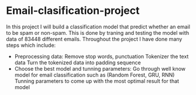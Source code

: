 # Email-clasification-project
In this project I will build a classification model that predict whether an email to be spam or non-spam. This is done by traning and testing the model with data of 83448 different emails.
Throughout the project I have done many steps which include:
- Preprocessing data:
Remove stop words, punctuation
Tokenizer the text data
Turn the tokenized data into padding sequence
- Choose the best model and tunning parameters:
Go through well know model for email classification such as (Random Forest, GRU, RNN)
Tunning parameters to come up with the most optimal result for that model
